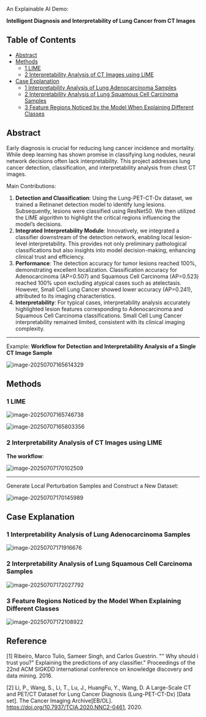 An Explainable AI Demo:

**Intelligent Diagnosis and Interpretability of Lung Cancer from CT Images**

## Table of Contents

  - [Abstract](#abstract)
  - [Methods](#methods)
    - [1 LIME](#1-lime)
    - [2 Interpretability Analysis of CT Images using LIME](#2-interpretability-analysis-of-ct-images-using-lime)
  - [Case Explanation](#case-explanation)
    - [1 Interpretability Analysis of Lung Adenocarcinoma Samples](#1-interpretability-analysis-of-lung-adenocarcinoma-samples)
    - [2 Interpretability Analysis of Lung Squamous Cell Carcinoma Samples](#2-interpretability-analysis-of-lung-squamous-cell-carcinoma-samples)
    - [3 Feature Regions Noticed by the Model When Explaining Different Classes](#3-feature-regions-noticed-by-the-model-when-explaining-different-classes)


## Abstract

Early diagnosis is crucial for reducing lung cancer incidence and mortality. While deep learning has shown promise in classifying lung nodules, neural network decisions often lack interpretability. This project addresses lung cancer detection, classification, and interpretability analysis from chest CT images.

Main Contributions:

1. **Detection and Classification**: Using the Lung-PET-CT-Dx dataset, we trained a Retinanet detection model to identify lung lesions. Subsequently, lesions were classified using ResNet50. We then utilized the LIME algorithm to highlight the critical regions influencing the model’s decisions.
2. **Integrated Interpretability Module**: Innovatively, we integrated a classifier downstream of the detection network, enabling local lesion-level interpretability. This provides not only preliminary pathological classifications but also insights into model decision-making, enhancing clinical trust and efficiency.
3. **Performance**: The detection accuracy for tumor lesions reached 100%, demonstrating excellent localization. Classification accuracy for Adenocarcinoma (AP=0.507) and Squamous Cell Carcinoma (AP=0.523) reached 100% upon excluding atypical cases such as atelectasis. However, Small Cell Lung Cancer showed lower accuracy (AP=0.241), attributed to its imaging characteristics.
4. **Interpretability**: For typical cases, interpretability analysis accurately highlighted lesion features corresponding to Adenocarcinoma and Squamous Cell Carcinoma classifications. Small Cell Lung Cancer interpretability remained limited, consistent with its clinical imaging complexity.

---

Example: **Workflow for Detection and Interpretability Analysis of a Single CT Image Sample**

![image-20250707165614329](https://github.com/aquamarineaqua/Explainable_AI_Demo-Lung_Cancer_Detection/blob/main/img/image-20250707165614329.png)

## Methods

### 1 LIME

![image-20250707165746738](https://github.com/aquamarineaqua/Explainable_AI_Demo-Lung_Cancer_Detection/blob/main/img/image-20250707165746738.png)

![image-20250707165803356](https://github.com/aquamarineaqua/Explainable_AI_Demo-Lung_Cancer_Detection/blob/main/img/image-20250707165803356.png)

### 2 Interpretability Analysis of CT Images using LIME

**The workflow**:

![image-20250707170102509](https://github.com/aquamarineaqua/Explainable_AI_Demo-Lung_Cancer_Detection/blob/main/img/image-20250707170145989.png)

---

Generate Local Perturbation Samples and Construct a New Dataset:

![image-20250707170145989](https://github.com/aquamarineaqua/Explainable_AI_Demo-Lung_Cancer_Detection/blob/main/img/image-20250707170102509.png)

## Case Explanation

### 1 Interpretability Analysis of Lung Adenocarcinoma Samples

![image-20250707171916676](https://github.com/aquamarineaqua/Explainable_AI_Demo-Lung_Cancer_Detection/blob/main/img/image-20250707171916676.png)

### 2 Interpretability Analysis of Lung Squamous Cell Carcinoma Samples

![image-20250707172027792](https://github.com/aquamarineaqua/Explainable_AI_Demo-Lung_Cancer_Detection/blob/main/img/image-20250707172027792.png)

### 3 Feature Regions Noticed by the Model When Explaining Different Classes

![image-20250707172108922](https://github.com/aquamarineaqua/Explainable_AI_Demo-Lung_Cancer_Detection/blob/main/img/image-20250707172108922.png)


## Reference

[1] Ribeiro, Marco Tulio, Sameer Singh,  and Carlos Guestrin. "" Why should i trust you?" Explaining the  predictions of any classifier." Proceedings of the 22nd ACM SIGKDD international conference on knowledge discovery and data mining. 2016.

[2] Li, P., Wang, S., Li, T., Lu, J., HuangFu, Y., Wang, D. A Large-Scale CT and PET/CT Dataset for Lung Cancer Diagnosis (Lung-PET-CT-Dx) [Data set]. The Cancer Imaging Archive[EB/OL]. https://doi.org/10.7937/TCIA.2020.NNC2-0461, 2020.
